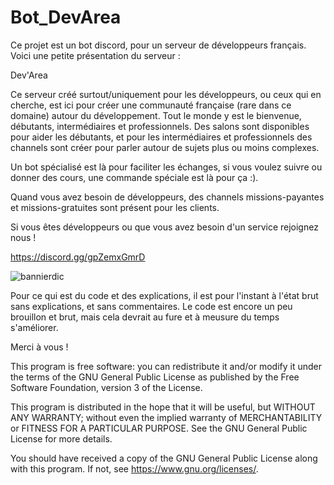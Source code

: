 # Bot_DevArea

Ce projet est un bot discord, pour un serveur de développeurs français. Voici une petite présentation du serveur :

Dev'Area

Ce serveur créé surtout/uniquement pour les développeurs, ou ceux qui en cherche, est ici pour créer une communauté française (rare dans ce domaine) autour du développement. Tout le monde y est le bienvenue, débutants, intermédiaires et professionnels. Des salons sont disponibles pour aider les débutants, et pour les intermédiaires et professionnels des channels sont créer pour parler autour de sujets plus ou moins complexes.

Un bot spécialisé est là pour faciliter les échanges, si vous voulez suivre ou donner des cours, une commande spéciale est là pour ça :).

Quand vous avez besoin de développeurs, des channels missions-payantes et missions-gratuites sont présent pour les clients.

Si vous êtes développeurs ou que vous avez besoin d'un service rejoignez nous !

https://discord.gg/gpZemxGmrD

![bannierdic](https://user-images.githubusercontent.com/59512940/112747083-62891100-8fb3-11eb-9102-ea1466f9ecd5.png)

Pour ce qui est du code et des explications, il est pour l'instant à l'état brut sans explications, et sans commentaires. Le code est encore un peu brouillon et brut, mais cela devrait au fure et à meusure du temps s'améliorer.

Merci à vous !



This program is free software: you can redistribute it and/or modify
it under the terms of the GNU General Public License as published by
the Free Software Foundation, version 3 of the License.

This program is distributed in the hope that it will be useful,
but WITHOUT ANY WARRANTY; without even the implied warranty of
MERCHANTABILITY or FITNESS FOR A PARTICULAR PURPOSE. See the
GNU General Public License for more details.

You should have received a copy of the GNU General Public License
along with this program. If not, see <https://www.gnu.org/licenses/>.
